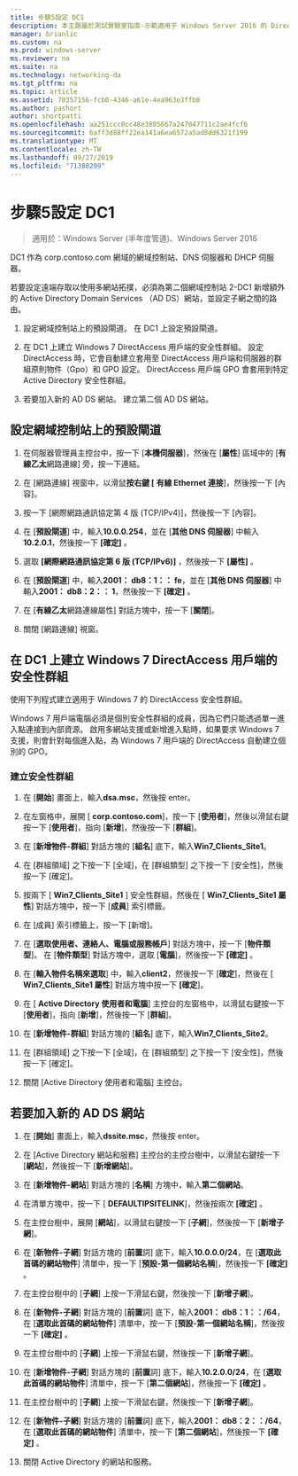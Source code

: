 ```yaml
---
title: 步驟5設定 DC1
description: 本主題屬於測試實驗室指南-示範適用于 Windows Server 2016 的 DirectAccess 多網站部署
manager: brianlic
ms.custom: na
ms.prod: windows-server
ms.reviewer: na
ms.suite: na
ms.technology: networking-da
ms.tgt_pltfrm: na
ms.topic: article
ms.assetid: 70357156-fcb0-4346-a61e-4ea963e3ffb0
ms.author: pashort
author: shortpatti
ms.openlocfilehash: aa251ccc0cc48e3805667a247047711c2ae4fcf6
ms.sourcegitcommit: 6aff3d88ff22ea141a6ea6572a5ad8dd6321f199
ms.translationtype: MT
ms.contentlocale: zh-TW
ms.lasthandoff: 09/27/2019
ms.locfileid: "71388299"
---
```

# <a name="step-5-configure-dc1"></a>步驟5設定 DC1

>適用於：Windows Server (半年度管道)、Windows Server 2016

DC1 作為 corp.contoso.com 網域的網域控制站、DNS 伺服器和 DHCP 伺服器。  
  
若要設定遠端存取以使用多網站拓撲，必須為第二個網域控制站 2-DC1 新增額外的 Active Directory Domain Services （AD DS）網站，並設定子網之間的路由。  
  
1. 設定網域控制站上的預設閘道。 在 DC1 上設定預設閘道。  
  
2. 在 DC1 上建立 Windows 7 DirectAccess 用戶端的安全性群組。 設定 DirectAccess 時，它會自動建立套用至 DirectAccess 用戶端和伺服器的群組原則物件（Gpo）和 GPO 設定。 DirectAccess 用戶端 GPO 會套用到特定 Active Directory 安全性群組。  
  
3. 若要加入新的 AD DS 網站。 建立第二個 AD DS 網站。  
  
## <a name="to-configure-the-default-gateway-on-the-domain-controller"></a>設定網域控制站上的預設閘道  
  
1.  在伺服器管理員主控台中，按一下 [**本機伺服器**]，然後在 [**屬性**] 區域中的 [**有線乙太**網路連線] 旁，按一下連結。  
  
2.  在 [網路連線] 視窗中，以滑鼠**按右鍵 [** **有線 Ethernet 連接**]，然後按一下 [內容]。  
  
3.  按一下 [網際網路通訊協定第 4 版 (TCP/IPv4)]，然後按一下 [內容]。  
  
4.  在 [**預設閘道**] 中，輸入**10.0.0.254**，並在 [**其他 DNS 伺服器**] 中輸入**10.2.0.1**，然後按一下 **[確定]** 。  
  
5.  選取 **[網際網路通訊協定第 6 版 (TCP/IPv6)]** ，然後按一下 **[屬性]** 。  
  
6.  在 [**預設閘道**] 中，輸入**2001： db8：1：： fe**，並在 [**其他 DNS 伺服器**] 中輸入**2001： db8：2：： 1**，然後按一下 **[確定]** 。  
  
7.  在 [**有線乙太**網路連線屬性] 對話方塊中，按一下 [**關閉**]。  
  
8.  關閉 [網路連線] 視窗。  
  
## <a name="create-security-groups-for-windows-7-directaccess-clients-on-dc1"></a>在 DC1 上建立 Windows 7 DirectAccess 用戶端的安全性群組  
使用下列程式建立適用于 Windows 7 的 DirectAccess 安全性群組。  
  
 Windows 7 用戶端電腦必須是個別安全性群組的成員，因為它們只能透過單一進入點連接到內部資源。 啟用多網站支援或新增進入點時，如果要求 Windows 7 支援，則會針對每個進入點，為 Windows 7 用戶端的 DirectAccess 自動建立個別的 GPO。  
  
### <a name="create-security-groups"></a>建立安全性群組  
  
1.  在 [**開始**] 畫面上，輸入**dsa.msc**，然後按 enter。  
  
2.  在左窗格中，展開 [ **corp.contoso.com**]，按一下 [**使用者**]，然後以滑鼠右鍵按一下 [**使用者**]，指向 [**新增**]，然後按一下 [**群組**]。  
  
3.  在 [**新增物件-群組**] 對話方塊的 [**組名**] 底下，輸入**Win7_Clients_Site1**。  
  
4.  在 [群組領域] 之下按一下 [全域]，在 [群組類型] 之下按一下 [安全性]，然後按一下 [確定]。  
  
5.  按兩下 [ **Win7_Clients_Site1** ] 安全性群組，然後在 [ **Win7_Clients_Site1 屬性**] 對話方塊中，按一下 [**成員**] 索引標籤。  
  
6.  在 [成員] 索引標籤上，按一下 [新增]。  
  
7.  在 [**選取使用者、連絡人、電腦或服務帳戶**] 對話方塊中，按一下 [**物件類型**]。 在 [**物件類型**] 對話方塊中，選取 [**電腦**]，然後按一下 **[確定]** 。  
  
8.  在 [**輸入物件名稱來選取**] 中，輸入**client2**，然後按一下 [**確定**]，然後在 [ **Win7_Clients_Site1 屬性**] 對話方塊中按一下 **[確定**]。  
  
9. 在 [ **Active Directory 使用者和電腦**] 主控台的左窗格中，以滑鼠右鍵按一下 [**使用者**]，指向 [**新增**]，然後按一下 [**群組**]。  
  
10. 在 [**新增物件-群組**] 對話方塊的 [**組名**] 底下，輸入**Win7_Clients_Site2**。  
  
11. 在 [群組領域] 之下按一下 [全域]，在 [群組類型] 之下按一下 [安全性]，然後按一下 [確定]。  
  
12. 關閉 [Active Directory 使用者和電腦] 主控台。  
  
## <a name="to-add-a-new-ad-ds-site"></a>若要加入新的 AD DS 網站  
  
1.  在 [**開始**] 畫面上，輸入**dssite.msc**，然後按 enter。  
  
2.  在 [Active Directory 網站和服務] 主控台的主控台樹中，以滑鼠右鍵按一下 [**網站**]，然後按一下 [**新增網站**]。  
  
3.  在 [**新增物件-網站**] 對話方塊的 [**名稱**] 方塊中，輸入**第二個網站**。  
  
4.  在清單方塊中，按一下 [ **DEFAULTIPSITELINK**]，然後按兩次 **[確定]** 。  
  
5.  在主控台樹中，展開 [**網站**]，以滑鼠右鍵按一下 [**子網**]，然後按一下 [**新增子網**]。  
  
6.  在 [**新物件-子網**] 對話方塊的 [**前置**詞] 底下，輸入**10.0.0.0/24**，在 [**選取此首碼的網站物件**] 清單中，按一下 [**預設-第一個網站名稱**]，然後按一下 **[確定]** 。  
  
7.  在主控台樹中的 [**子網**] 上按一下滑鼠右鍵，然後按一下 [**新增子網**]。  
  
8.  在 [**新物件-子網**] 對話方塊的 [**前置**詞] 底下，輸入**2001： db8：1：：/64**，在 [**選取此首碼的網站物件**] 清單中，按一下 [**預設-第一個網站名稱**]，然後按一下 **[確定]** 。  
  
9. 在主控台樹中的 [**子網**] 上按一下滑鼠右鍵，然後按一下 [**新增子網**]。  
  
10. 在 [**新增物件-子網**] 對話方塊的 [**前置**詞] 底下，輸入**10.2.0.0/24**，在 [**選取此首碼的網站物件**] 清單中，按一下 [**第二個網站**]，然後按一下 **[確定]** 。  
  
11. 在主控台樹中的 [**子網**] 上按一下滑鼠右鍵，然後按一下 [**新增子網**]。  
  
12. 在 [**新物件-子網**] 對話方塊的 [**前置**詞] 底下，輸入**2001： db8：2：：/64**，在 [**選取此首碼的網站物件**] 清單中，按一下 [**第二個網站**]，然後按一下 **[確定]** 。  
  
13. 關閉 Active Directory 的網站和服務。  
  


